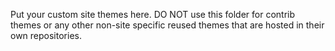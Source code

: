 Put your custom site themes here. DO NOT use this folder for contrib themes
or any other non-site specific reused themes that are hosted in their own repositories.